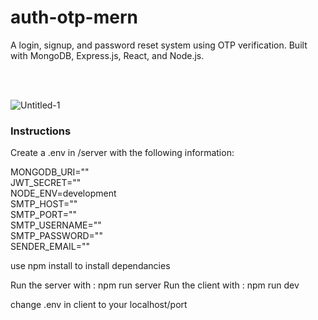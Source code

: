 # auth-otp-mern
A login, signup, and password reset system using OTP verification. 
Built with MongoDB, Express.js, React, and Node.js.

<br>
<br>

![Untitled-1](https://github.com/user-attachments/assets/750cad9d-8a99-4507-b4cf-0d6f49bf0983)




### Instructions

Create a .env in /server with the following information:

MONGODB_URI=""<br>
JWT_SECRET=""<br>
NODE_ENV=development<br>
SMTP_HOST=""<br>
SMTP_PORT=""<br>
SMTP_USERNAME=""<br>
SMTP_PASSWORD=""<br>
SENDER_EMAIL=""<br>

use npm install to install dependancies 

Run the server with : npm run server
Run the client with : npm run dev

change .env in client to your localhost/port
